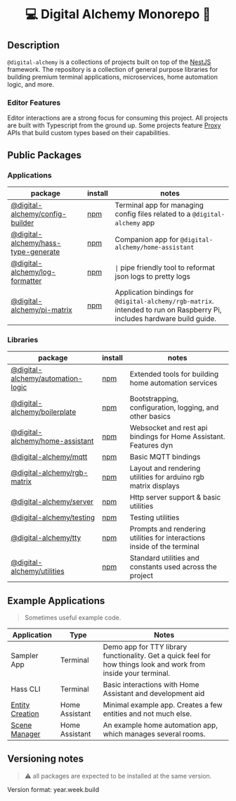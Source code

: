 
<h1 align="center">💻 Digital Alchemy Monorepo 🔮</h1>

## Description

`@digital-alchemy` is a collections of projects built on top of the [NestJS](https://nestjs.com/) framework.
The repository is a collection of general purpose libraries for building premium terminal applications, microservices, home automation logic, and more.

### Editor Features

Editor interactions are a strong focus for consuming this project.
All projects are built with Typescript from the ground up.
Some projects feature [Proxy](https://developer.mozilla.org/en-US/docs/Web/JavaScript/Reference/Global_Objects/Proxy) APIs that build custom types based on their capabilities.

## Public Packages

### Applications

| package | install | notes |
| --- | --- | --- |
| [@digital-alchemy/config-builder](apps/config-builder)  | [npm](https://www.npmjs.com/package/@digital-alchemy/config-builder) | Terminal app for managing config files related to a `@digital-alchemy` app |
| [@digital-alchemy/hass-type-generate](apps/hass-type-generate) | [npm](https://www.npmjs.com/package/@digital-alchemy/hass-type-generate) | Companion app for `@digital-alchemy/home-assistant` |
| [@digital-alchemy/log-formatter](apps/log-formatter)  | [npm](https://www.npmjs.com/package/@digital-alchemy/log-formatter) | `\|` pipe friendly tool to reformat json logs to pretty logs |
| [@digital-alchemy/pi-matrix](apps/pi-matrix)  | [npm](https://www.npmjs.com/package/@digital-alchemy/pi-matrix) | Application bindings for `@digital-alchemy/rgb-matrix`. intended to run on Raspberry Pi, includes hardware build guide.  |

### Libraries

| package | install | notes |
| --- | --- | --- |
| [@digital-alchemy/automation-logic](libs/automation-logic) | [npm](https://www.npmjs.com/package/@digital-alchemy/automation-logic) | Extended tools for building home automation services |
| [@digital-alchemy/boilerplate](libs/boilerplate) | [npm](https://www.npmjs.com/package/@digital-alchemy/boilerplate) | Bootstrapping, configuration, logging, and other basics |
| [@digital-alchemy/home-assistant](libs/home-assistant) | [npm](https://www.npmjs.com/package/@digital-alchemy/home-assistant) | Websocket and rest api bindings for Home Assistant. Features dyn |
| [@digital-alchemy/mqtt](libs/mqtt) | [npm](https://www.npmjs.com/package/@digital-alchemy/mqtt) | Basic MQTT bindings |
| [@digital-alchemy/rgb-matrix](libs/rgb-matrix) | [npm](https://www.npmjs.com/package/@digital-alchemy/rgb-matrix) | Layout and rendering utilities for arduino rgb matrix displays |
| [@digital-alchemy/server](libs/server) | [npm](https://www.npmjs.com/package/@digital-alchemy/server) | Http server support & basic utilities |
| [@digital-alchemy/testing](libs/testing) | [npm](https://www.npmjs.com/package/@digital-alchemy/testing) | Testing utilities |
| [@digital-alchemy/tty](libs/tty) | [npm](https://www.npmjs.com/package/@digital-alchemy/tty) | Prompts and rendering utilities for interactions inside of the terminal |
| [@digital-alchemy/utilities](libs/utilities) | [npm](https://www.npmjs.com/package/@digital-alchemy/utilities) | Standard utilities and constants used across the project |

## Example Applications

> Sometimes useful example code.

| Application | Type | Notes |
| --- | --- | --- |
| Sampler App | Terminal | Demo app for TTY library functionality. Get a quick feel for how things look and work from inside your terminal. |
| Hass CLI | Terminal | Basic interactions with Home Assistant and development aid |
| [Entity Creation](apps/examples/entity-creation) | Home Assistant | Minimal example app. Creates a few entities and not much else. |
| [Scene Manager](apps/examples/scene-manager) | Home Assistant | An example home automation app, which manages several rooms. |


## Versioning notes

> ⚠️ all packages are expected to be installed at the same version.

Version format: year.week.build
